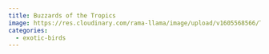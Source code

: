```yaml
---
title: Buzzards of the Tropics
image: https://res.cloudinary.com/rama-llama/image/upload/v1605568566/Tropical_Buzzard_msbrrc.jpg
categories:
  - exotic-birds
---
```

